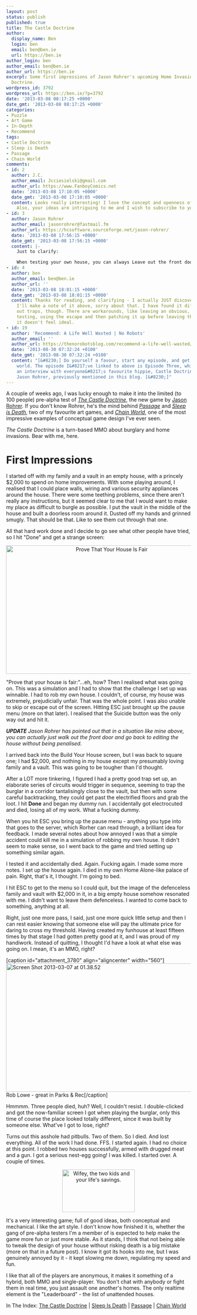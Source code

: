 ```yaml
---
layout: post
status: publish
published: true
title: The Castle Doctrine
author:
  display_name: Ben
  login: ben
  email: ben@ben.ie
  url: https://ben.ie
author_login: ben
author_email: ben@ben.ie
author_url: https://ben.ie
excerpt: Some first impressions of Jason Rohrer's upcoming Home Invasion MMO The Castle
  Doctrine.
wordpress_id: 3792
wordpress_url: https://ben.ie/?p=3792
date: '2013-03-08 08:17:25 +0000'
date_gmt: '2013-03-08 08:17:25 +0000'
categories:
- Puzzle
- Art Game
- In-Depth
- Recommend
tags:
- Castle Doctrine
- Sleep is Death
- Passage
- Chain World
comments:
- id: 2
  author: J.C.
  author_email: Jcciesielski@gmail.com
  author_url: https://www.FanboyComics.net
  date: '2013-03-08 17:10:05 +0000'
  date_gmt: '2013-03-08 17:10:05 +0000'
  content: Looks really interesting! I love the concept and openness of the design.
    Also, your ideas are intriguing to me and I wish to subscribe to your newsletter.
- id: 3
  author: Jason Rohrer
  author_email: jasonrohrer@fastmail.fm
  author_url: https://hcsoftware.sourceforge.net/jason-rohrer/
  date: '2013-03-08 17:56:15 +0000'
  date_gmt: '2013-03-08 17:56:15 +0000'
  content: |-
    Just to clarify:

    When testing your own house, you can always Leave out the front door and tweak the design.  So, if you realize that your traps are not solvable, you don't have to die!  You just Leave, go back to editing your house, and then try testing it again later, after you fix it.
- id: 4
  author: ben
  author_email: ben@ben.ie
  author_url: ''
  date: '2013-03-08 18:01:15 +0000'
  date_gmt: '2013-03-08 18:01:15 +0000'
  content: Thanks for reading, and clarifying - I actually JUST discovered that myself.
    I'll make a note of it above, sorry about that. I have found it difficult to test
    out traps, though. There are workarounds, like leaving an obvious, clear escape,
    testing, using the escape and then patching it up before leaving the house, but
    it doesn't feel ideal.
- id: 19
  author: 'Recommend: A Life Well Wasted | No Robots'
  author_email: ''
  author_url: https://thenorobotsblog.com/recommend-a-life-well-wasted/
  date: '2013-08-30 07:32:24 +0100'
  date_gmt: '2013-08-30 07:32:24 +0100'
  content: "[&#8230;] Do yourself a favour, start any episode, and get lost in this
    world. The episode I&#8217;ve linked to above is Episode Three, which features
    an interview with everyone&#8217;s favourite hippie, Castle Doctrine designer
    Jason Rohrer, previously mentioned in this blog. [&#8230;]"
---
```

<p>A couple of weeks ago, I was lucky enough to make it into the limited (to 100 people) pre-alpha test of <em><a href="https://thecastledoctrine.net/" target="_blank">The Castle Doctrine</a></em>, the new game by <a href="https://hcsoftware.sourceforge.net/jason-rohrer/" target="_blank">Jason Rohrer</a>. If you don't know Rohrer, he's the mind behind <em><a href="https://hcsoftware.sourceforge.net/passage/" target="_blank">Passage</a></em> and <em><a href="https://sleepisdeath.net/" target="_blank">Sleep is Death</a></em>, two of my favourite art games, and <em><a href="https://www.wired.com/magazine/2011/07/mf_chainworld/" target="_blank">Chain World</a></em>, one of the most impressive examples of conceptual game design I've ever seen.</p>
<p><em>The Castle Doctrine</em> is a turn-based MMO about burglary and home invasions. Bear with me, here.</p>
<p><!--more--></p>
<h1>First Impressions</h1>
<p>I started off with my family and a vault in an empty house, with a princely $2,000 to spend on home improvements. With some playing around, I realised that I could place walls, wiring and various security appliances around the house. There were some teething problems, since there aren't really any instructions, but it seemed clear to me that I would want to make my place as difficult to burgle as possible. I put the vault in the middle of the house and built a doorless room around it. Dusted off my hands and grinned smugly. That should be that. Like to see them cut through that one.</p>
<p>All that hard work done and I decide to go see what other people have tried, so I hit "Done" and get a strange screen:</p>
<p style="text-align: center;"><img class=" wp-image-3793 aligncenter" alt="Prove That Your House Is Fair" src="https://ben.ie/wp-content/uploads/2013/03/Screen-Shot-2013-03-07-at-02.35.34.png" width="560" height="350" /></p>
<p>"Prove that your house is fair:"...eh, how? Then I realised what was going on. This was a simulation and I had to show that the challenge I set up was winnable. I had to rob my own house. I couldn't, of course, my house was extremely, prejudicially unfair. That was the whole point. I was also unable to skip or escape out of the screen. Hitting ESC just brought up the pause menu (more on that later). I realised that the Suicide button was the only way out and hit it.</p>
<p><em><strong>UPDATE</strong> Jason Rohrer has pointed out that in a situation like mine above, you can actually just walk out the front door and go back to editing the house without being penalised.</em></p>
<p>I arrived back into the Build Your House screen, but I was back to square one; I had $2,000, and nothing in my house except my presumably loving family and a vault. This was going to be tougher than I'd thought.</p>
<p>After a LOT more tinkering, I figured I had a pretty good trap set up, an elaborate series of circuits would trigger in sequence, seeming to trap the burglar in a corridor tantalisingly close to the vault, but then with some careful backtracking, they could get past the electrified floors and grab the loot. I hit <strong>Done</strong> and began my dummy run. I accidentally got electrocuted and died, losing all of my work. What a fucking dummy.</p>
<p>When you hit ESC you bring up the pause menu - anything you type into that goes to the server, which Rorher can read through, a brilliant idea for feedback. I made several notes about how annoyed I was that a simple accident could kill me in a simulation of robbing my own house. It didn't seem to make sense, so I went back to the game and tried setting up something similar again.</p>
<p>I tested it and accidentally died. Again. Fucking again. I made some more notes. I set up the house again. I died in my own Home Alone-like palace of pain. Right, that's it, I thought. I'm going to bed.</p>
<p>I hit ESC to get to the menu so I could quit, but the image of the defenceless family and vault with $2,000 in it, in a big empty house somehow resonated with me. I didn't want to leave them defenceless. I wanted to come back to something, anything at all.</p>
<p>Right, just one more pass, I said, just one more quick little setup and then I can rest easier knowing that someone else will pay the ultimate price for daring to cross my threshold. Having created my funhouse at least fifteen times by that stage I had gotten pretty good at it, and I was proud of my handiwork. Instead of quitting, I thought I'd have a look at what else was going on. I mean, it's an MMO, right?</p>
<p>[caption id="attachment_3780" align="aligncenter" width="560"]<img class=" wp-image-3780 " alt="Screen Shot 2013-03-07 at 01.38.52" src="https://ben.ie/wp-content/uploads/2013/03/Screen-Shot-2013-03-07-at-01.38.52.png" width="560" height="350" /> Rob Lowe - great in Parks &amp; Rec[/caption]</p>
<p style="text-align: left;">Hmmmm. Three people died, huh? Well, I couldn't resist. I double-clicked and got the now-familiar screen I got when playing the burglar, only this time of course the place looked totally different, since it was built by someone else. What've I got to lose, right?</p>
<p style="text-align: left;">Turns out this asshole had pitbulls. Two of them. So I died. And lost everything. All of the work I had done. FFS. I started again. I had no choice at this point. I robbed two houses successfully, armed with drugged meat and a gun. I got a serious nest-egg going! I was killed. I started over. A couple of times.</p>
<p style="text-align: center;"><a href="https://ben.ie/wp-content/uploads/2013/03/Screen-Shot-2013-03-06-at-22.46.40-e1362623243305.png"><img class="size-full wp-image-3788 aligncenter" alt="Wifey, the two kids and your life's savings." src="https://ben.ie/wp-content/uploads/2013/03/Screen-Shot-2013-03-06-at-22.46.40-e1362623243305.png" width="198" height="116" /></a></p>
<p>It's a very interesting game; full of good ideas, both conceptual and mechanical. I like the art style. I don't know how finished it is, whether the gang of pre-alpha testers I'm a member of is expected to help make the game more fun or just more stable. As it stands, I think that not being able to tweak the design of your house without risking death is a big mistake (more on that in a future post). I know it got its hooks into me, but I was genuinely annoyed by it - it kept slowing me down, regulating my speed and fun.</p>
<p>I like that all of the players are anonymous, it makes it something of a hybrid, both MMO and single-player. You don't chat with anybody or fight them in real time, you just assault one another's homes. The only realtime element is the "Leaderboard" - the list of unattended houses.</p>
<p>In The Index: <a href="https://thenorobotsblog.com/game/castle-doctrine/">The Castle Doctrine</a> | <a href="https://thenorobotsblog.com/game/sleep-is-death/">Sleep Is Death</a> | <a href="https://thenorobotsblog.com/game/passage/">Passage</a> | <a href="https://thenorobotsblog.com/game/chain-world/">Chain World</a></p>
